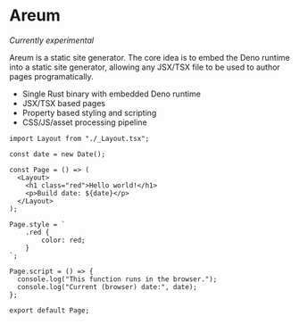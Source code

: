 # Areum

_Currently experimental_

Areum is a static site generator.
The core idea is to embed the Deno runtime into a static site generator, allowing any JSX/TSX file to be used to author pages programatically.

- Single Rust binary with embedded Deno runtime
- JSX/TSX based pages
- Property based styling and scripting
- CSS/JS/asset processing pipeline

```tsx
import Layout from "./_Layout.tsx";

const date = new Date();

const Page = () => (
  <Layout>
    <h1 class="red">Hello world!</h1>
    <p>Build date: ${date}</p>
  </Layout>
);

Page.style = `
	.red {
		color: red;
	}
`;

Page.script = () => {
  console.log("This function runs in the browser.");
  console.log("Current (browser) date:", date);
};

export default Page;
```
